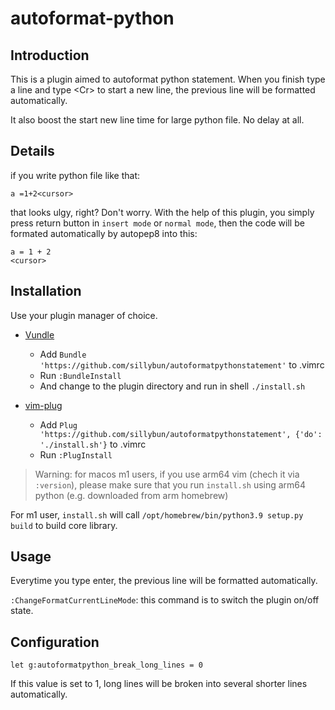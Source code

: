 # autoformat-python

## Introduction

This is a plugin aimed to autoformat python statement. When you finish type a line and type \<Cr\> to start a new line, the previous line will be formatted automatically.

It also boost the start new line time for large python file. No delay at all.

## Details

if you write python file like that:

```
a =1+2<cursor>
```
that looks ulgy, right? Don't worry. With the help of this plugin, you simply press return button in `insert mode` or `normal mode`, then the code will be formated automatically by autopep8 into this:

```
a = 1 + 2
<cursor>
```

## Installation

Use your plugin manager of choice.

- [Vundle](https://github.com/gmarik/vundle)
  - Add `Bundle 'https://github.com/sillybun/autoformatpythonstatement'` to .vimrc
  - Run `:BundleInstall`
  - And change to the plugin directory and run in shell `./install.sh`

- [vim-plug](https://github.com/junegunn/vim-plug)
  - Add `Plug 'https://github.com/sillybun/autoformatpythonstatement', {'do': './install.sh'}` to .vimrc
  - Run `:PlugInstall`

> Warning: for macos m1 users, if you use arm64 vim (chech it via `:version`), please make sure that you run `install.sh` using arm64 python (e.g. downloaded from arm homebrew)

For m1 user, `install.sh` will call `/opt/homebrew/bin/python3.9 setup.py build` to build core library.

## Usage

Everytime you type enter, the previous line will be formatted automatically.

`:ChangeFormatCurrentLineMode`: this command is to switch the plugin on/off state.

## Configuration

```
let g:autoformatpython_break_long_lines = 0
```

If this value is set to 1, long lines will be broken into several shorter lines automatically.

